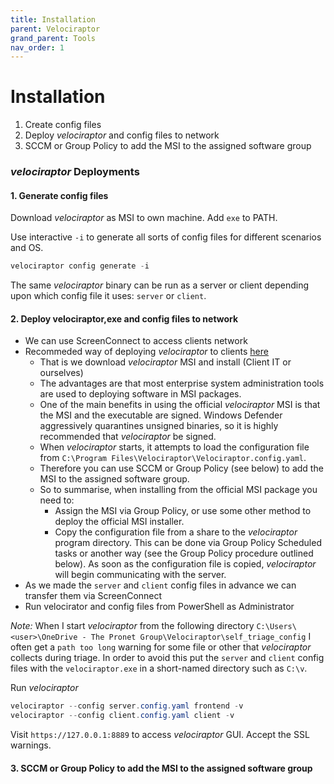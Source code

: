 ```yaml
---
title: Installation
parent: Velociraptor
grand_parent: Tools
nav_order: 1
---
```


# Installation

1. Create config files
2. Deploy *velociraptor* and config files to network
3. SCCM or Group Policy to add the MSI to the assigned software group

### *velociraptor* Deployments

#### 1. Generate config files

Download *velociraptor* as MSI to own machine. Add `exe` to PATH.

Use interactive `-i` to generate all sorts of config files for different scenarios and OS.

```PowerShell
velociraptor config generate -i
```

The same *velociraptor* binary can be run as a server or client depending upon which config file it uses: `server` or `client`.

#### 2. Deploy velociraptor,exe and config files to network

- We can use ScreenConnect to access clients network
- Recommeded way of deploying *velociraptor* to clients [here](https://docs.velociraptor.app/docs/deployment/clients/)
  - That is we download *velociraptor* MSI and install (Client IT or ourselves)
  - The advantages are that most enterprise system administration tools are used to deploying software in MSI packages.
  - One of the main benefits in using the official *velociraptor* MSI is that the MSI and the executable are signed. Windows Defender aggressively quarantines unsigned binaries, so it is highly recommended that *velociraptor* be signed.
  - When *velociraptor* starts, it attempts to load the configuration file from `C:\Program Files\Velociraptor\Velociraptor.config.yaml`.
  - Therefore you can use SCCM or Group Policy (see below) to add the MSI to the assigned software group.
  - So to summarise, when installing from the official MSI package you need to:
    - Assign the MSI via Group Policy, or use some other method to deploy the official MSI installer.
    - Copy the configuration file from a share to the *velociraptor* program directory. This can be done via Group Policy Scheduled tasks or another way (see the Group Policy procedure outlined below). As soon as the configuration file is copied, *velociraptor* will begin communicating with the server.
- As we made the `server` and `client` config files in advance we can transfer them via ScreenConnect
- Run velocirator and config files from PowerShell as Administrator

*Note:* When I start *velociraptor* from the following directory `C:\Users\<user>\OneDrive - The Pronet Group\Velociraptor\self_triage_config` I often get a `path too long` warning for some file or other that *velociraptor* collects during triage. In order to avoid this put the `server` and `client` config files with the `velociraptor.exe` in a short-named directory such as `C:\v`.

Run *velociraptor*

```PowerShell
velociraptor --config server.config.yaml frontend -v
velociraptor --config client.config.yaml client -v
```

Visit `https://127.0.0.1:8889` to access *velociraptor* GUI. Accept the SSL warnings.

#### 3. SCCM or Group Policy to add the MSI to the assigned software group
